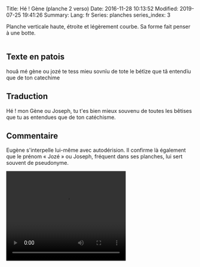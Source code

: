 Title: Hé ! Gène (planche 2 verso)
Date: 2016-11-28 10:13:52
Modified: 2019-07-25 19:41:26
Summary: 
Lang: fr
Series: planches
series_index: 3


Planche  verticale haute, étroite et légèrement courbe. Sa forme fait penser à une botte.

<div style="display: table; clear: both;"></div>

<figure class="image-block" style="float: right;">
  <img alt="" src="{static}/images/planche_2_verso.png">
  <figcaption style="max-width: 201px"></figcaption>
</figure>

## Texte en patois
houâ mé gène ou jozé te tess mieu sovnïu de tote le bétïze que tâ entendïu que de ton  catechime


## Traduction
Hé ! mon Gène ou Joseph, tu t'es bien mieux souvenu de toutes les bêtises que tu as entendues que de ton catéchisme.

## Commentaire


Eugène s'interpelle lui-même avec autodérision. Il confirme là également que le prénom « Jozé » ou Joseph, fréquent dans ses planches, lui sert souvent de pseudonyme.




<video width="320" height="240" controls>
  <source src="https://d1njpgd0ygatdn.cloudfront.net/video_2bis_2_.mp4" type="video/mp4">
</video>
